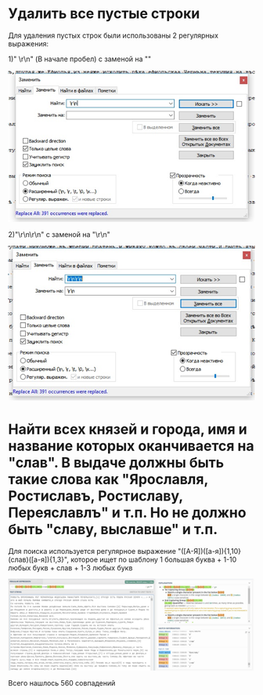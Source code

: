 # Удалить все пустые строки
Для удаления пустых строк были использованы 2 регулярных выражения:

1)" \r\n" (В начале пробел) с заменой на ""

![](1.jpg)

2)"\r\n\r\n" с заменой на "\r\n"

![](2.jpg)

# Найти всех князей и города, имя и название которых оканчивается на "слав". В выдаче должны быть такие слова как "Ярославля, Ростиславъ, Ростиславу, Переяславлъ" и т.п. Но не должно быть "славу, выславше" и т.п. 

Для поиска используется регулярное выражение "([А-Я])([а-я]){1,10}(слав)([а-я]){1,3}", которое ищет по шаблону 1 большая буква + 1-10 любых букв + слав + 1-3 любых букв

![](3.jpg)

Всего нашлось 560 совпадений